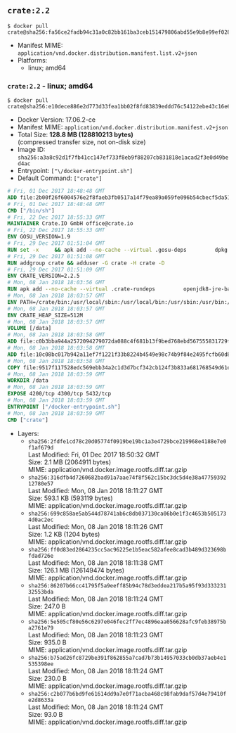## `crate:2.2`

```console
$ docker pull crate@sha256:fa56ce2fadb94c31a0c82bb161ba3ceb151479806abd55e9b8e99ef028c79563
```

-	Manifest MIME: `application/vnd.docker.distribution.manifest.list.v2+json`
-	Platforms:
	-	linux; amd64

### `crate:2.2` - linux; amd64

```console
$ docker pull crate@sha256:e10dece886e2d773d33fea1bb02f8fd83839eddd76c54122ebe43c16e6e635b0
```

-	Docker Version: 17.06.2-ce
-	Manifest MIME: `application/vnd.docker.distribution.manifest.v2+json`
-	Total Size: **128.8 MB (128810213 bytes)**  
	(compressed transfer size, not on-disk size)
-	Image ID: `sha256:a3a8c92d1f7fb41cc147ef733f8eb9f88207cb831818e1acad2f3e0d49bed4ac`
-	Entrypoint: `["\/docker-entrypoint.sh"]`
-	Default Command: `["crate"]`

```dockerfile
# Fri, 01 Dec 2017 18:48:48 GMT
ADD file:2b00f26f6004576e2f8faeb3fb0517a14f79ea89a059fe096b54cbecf5da512e in / 
# Fri, 01 Dec 2017 18:48:48 GMT
CMD ["/bin/sh"]
# Fri, 22 Dec 2017 18:55:33 GMT
MAINTAINER Crate.IO GmbH office@crate.io
# Fri, 22 Dec 2017 18:55:33 GMT
ENV GOSU_VERSION=1.9
# Fri, 29 Dec 2017 01:51:04 GMT
RUN set -x     && apk add --no-cache --virtual .gosu-deps         dpkg         gnupg         curl     && export ARCH=$(echo $(dpkg --print-architecture) | cut -d"-" -f3)     && curl -o /usr/local/bin/gosu -fSL "https://github.com/tianon/gosu/releases/download/$GOSU_VERSION/gosu-$ARCH"     && curl -o /usr/local/bin/gosu.asc -fSL "https://github.com/tianon/gosu/releases/download/$GOSU_VERSION/gosu-$ARCH.asc"     && export GNUPGHOME="$(mktemp -d)"     && gpg --keyserver ha.pool.sks-keyservers.net --recv-keys B42F6819007F00F88E364FD4036A9C25BF357DD4     && gpg --batch --verify /usr/local/bin/gosu.asc /usr/local/bin/gosu     && rm -r "$GNUPGHOME" /usr/local/bin/gosu.asc     && chmod +x /usr/local/bin/gosu     && gosu nobody true     && apk del .gosu-deps
# Fri, 29 Dec 2017 01:51:08 GMT
RUN addgroup crate && adduser -G crate -H crate -D
# Fri, 29 Dec 2017 01:51:09 GMT
ENV CRATE_VERSION=2.2.5
# Mon, 08 Jan 2018 18:03:56 GMT
RUN apk add --no-cache --virtual .crate-rundeps         openjdk8-jre-base         python3         openssl         sigar     && apk add --no-cache --virtual .build-deps         curl         gnupg         tar     && curl -fSL -O https://cdn.crate.io/downloads/releases/crate-$CRATE_VERSION.tar.gz     && curl -fSL -O https://cdn.crate.io/downloads/releases/crate-$CRATE_VERSION.tar.gz.asc     && export GNUPGHOME="$(mktemp -d)"     && gpg --keyserver ha.pool.sks-keyservers.net --recv-keys 90C23FC6585BC0717F8FBFC37FAAE51A06F6EAEB     && gpg --batch --verify crate-$CRATE_VERSION.tar.gz.asc crate-$CRATE_VERSION.tar.gz     && rm -r "$GNUPGHOME" crate-$CRATE_VERSION.tar.gz.asc     && mkdir /crate     && tar -xf crate-$CRATE_VERSION.tar.gz -C /crate --strip-components=1     && rm crate-$CRATE_VERSION.tar.gz     && ln -s /usr/bin/python3 /usr/bin/python     && rm /crate/lib/sigar/libsigar-amd64-linux.so     && apk del .build-deps
# Mon, 08 Jan 2018 18:03:57 GMT
ENV PATH=/crate/bin:/usr/local/sbin:/usr/local/bin:/usr/sbin:/usr/bin:/sbin:/bin
# Mon, 08 Jan 2018 18:03:57 GMT
ENV CRATE_HEAP_SIZE=512M
# Mon, 08 Jan 2018 18:03:57 GMT
VOLUME [/data]
# Mon, 08 Jan 2018 18:03:58 GMT
ADD file:c0b3bba944a2572094279072da088c4f681b13f9bed768ebd567555831729fab in /crate/config/crate.yml 
# Mon, 08 Jan 2018 18:03:58 GMT
ADD file:10c08bc017b942a11ef7f1221f33b8224b4549e98c74b9f84e2495fcfb60d8ce in /crate/config/log4j2.properties 
# Mon, 08 Jan 2018 18:03:58 GMT
COPY file:9517f117528edc569ebb34a2c1d3d7bcf342cb124f3b833a681768549d61ebfb in / 
# Mon, 08 Jan 2018 18:03:59 GMT
WORKDIR /data
# Mon, 08 Jan 2018 18:03:59 GMT
EXPOSE 4200/tcp 4300/tcp 5432/tcp
# Mon, 08 Jan 2018 18:03:59 GMT
ENTRYPOINT ["/docker-entrypoint.sh"]
# Mon, 08 Jan 2018 18:03:59 GMT
CMD ["crate"]
```

-	Layers:
	-	`sha256:2fdfe1cd78c20d05774f0919be19bc1a3e4729bce219968e4188e7e0f1af679d`  
		Last Modified: Fri, 01 Dec 2017 18:50:32 GMT  
		Size: 2.1 MB (2064911 bytes)  
		MIME: application/vnd.docker.image.rootfs.diff.tar.gzip
	-	`sha256:316dfb4d7260682bad91a7aae74f8f562c15bc3dc5d4e38a4775939212780e57`  
		Last Modified: Mon, 08 Jan 2018 18:11:27 GMT  
		Size: 593.1 KB (593119 bytes)  
		MIME: application/vnd.docker.image.rootfs.diff.tar.gzip
	-	`sha256:699c858ae5ab544d78741ab6c8db037130ca06b0e1f3c4653b5051734d0ac2ec`  
		Last Modified: Mon, 08 Jan 2018 18:11:26 GMT  
		Size: 1.2 KB (1204 bytes)  
		MIME: application/vnd.docker.image.rootfs.diff.tar.gzip
	-	`sha256:ff0d83ed2864235cc5ac96225e1b5eac582afee8cad3b489d323698bfdad726e`  
		Last Modified: Mon, 08 Jan 2018 18:11:38 GMT  
		Size: 126.1 MB (126149474 bytes)  
		MIME: application/vnd.docker.image.rootfs.diff.tar.gzip
	-	`sha256:86207b66cc41795f5a9eeff85b94c78d3eddea217b5a95f93d33323132553bda`  
		Last Modified: Mon, 08 Jan 2018 18:11:24 GMT  
		Size: 247.0 B  
		MIME: application/vnd.docker.image.rootfs.diff.tar.gzip
	-	`sha256:5e505cf80e56c6297e046fec2ff7ec4896eaa056628afc9feb38975ba2761e79`  
		Last Modified: Mon, 08 Jan 2018 18:11:23 GMT  
		Size: 935.0 B  
		MIME: application/vnd.docker.image.rootfs.diff.tar.gzip
	-	`sha256:b75ad26fc8729be391f862855a7cad7b73b14957033cb0db37aeb4e1535398ee`  
		Last Modified: Mon, 08 Jan 2018 18:11:24 GMT  
		Size: 230.0 B  
		MIME: application/vnd.docker.image.rootfs.diff.tar.gzip
	-	`sha256:c2b077b6bd9fe61614dd9a7e0f71acba468c98fab9daf57d4e79410fe2d8633a`  
		Last Modified: Mon, 08 Jan 2018 18:11:24 GMT  
		Size: 93.0 B  
		MIME: application/vnd.docker.image.rootfs.diff.tar.gzip
